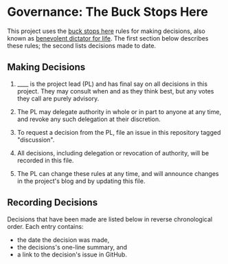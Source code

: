 # Governance: The Buck Stops Here

This project uses the [buck stops here][buck-stops-here] rules for making
decisions, also known as [benevolent dictator for life][bdfl].  The first
section below describes these rules; the second lists decisions made to date.

[buck-stops-here]: https://en.wikipedia.org/wiki/Buck_passing
[bdfl]: https://en.wikipedia.org/wiki/Benevolent_dictator_for_life

## Making Decisions

1.  ____ is the project lead (PL) and has final say on all decisions in this
    project.  They may consult when and as they think best, but any votes they
    call are purely advisory.

2.  The PL may delegate authority in whole or in part to anyone at any time, and
    revoke any such delegation at their discretion.

3.  To request a decision from the PL, file an issue in this repository tagged
    "discussion".

4.  All decisions, including delegation or revocation of authority, will be
    recorded in this file.

5.  The PL can change these rules at any time, and will announce changes in the
    project's blog and by updating this file.

## Recording Decisions

Decisions that have been made are listed below in reverse chronological order.
Each entry contains:

-   the date the decision was made,
-   the decisions's one-line summary, and
-   a link to the decision's issue in GitHub.
